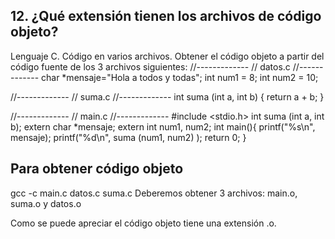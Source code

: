 ## 12. ¿Qué extensión tienen los archivos de código objeto?
Lenguaje C. Código en varios archivos. Obtener el código objeto a partir del
código fuente de los 3 archivos siguientes:
//-------------
// datos.c
//-------------
char *mensaje="Hola a todos y todas";
int num1 = 8;
int num2 = 10;

//-------------
// suma.c
//-------------
int suma (int a, int b) {
return a + b;
}

//-------------
// main.c
//-------------
#include <stdio.h>
int suma (int a, int b);
extern char *mensaje;
extern int num1, num2;
int main(){
printf("%s\n", mensaje);
printf("%d\n", suma (num1, num2) );
return 0;
}
## Para obtener código objeto
gcc -c main.c datos.c suma.c
Deberemos obtener 3 archivos: main.o, suma.o y datos.o

Como se puede apreciar el código objeto tiene una extensión .o.
